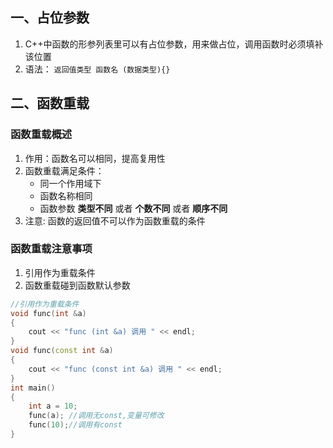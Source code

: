 ## 一、占位参数
1. C++中函数的形参列表里可以有占位参数，用来做占位，调用函数时必须填补该位置 
2. 语法： `返回值类型 函数名 (数据类型){}`

## 二、函数重载
### 函数重载概述
1. 作用：函数名可以相同，提高复用性 
2. 函数重载满足条件： 
	+ 同一个作用域下 
	+ 函数名称相同 
	+ 函数参数 **类型不同** 或者 **个数不同** 或者 **顺序不同** 
3. 注意: 函数的返回值不可以作为函数重载的条件

### 函数重载注意事项
1. 引用作为重载条件
2. 函数重载碰到函数默认参数
```Cpp
//引用作为重载条件 
void func(int &a)
{ 
	cout << "func (int &a) 调用 " << endl; 
} 
void func(const int &a) 
{ 
	cout << "func (const int &a) 调用 " << endl; 
}
int main() 
{
	int a = 10; 
	func(a); //调用无const,变量可修改
	func(10);//调用有const
}
```